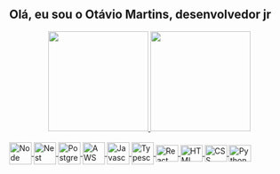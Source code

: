 ## Olá, eu sou o Otávio Martins, desenvolvedor jr

<div align="center">
  <a href="https://github.com/otaviomartinss">
  <img height="180em" src="https://github-readme-stats.vercel.app/api?username=otaviomartinss&show_icons=true&theme=dracula&include_all_commits=true&count_private=true"/>
  <img height="180em" src="https://github-readme-stats.vercel.app/api/top-langs/?username=otaviomartinss&layout=compact&langs_count=8&theme=dracula"/>
</div>

<div style="display: inline_block"><br>
            <i class="devicon-nodejs-plain-wordmark colored"></i>
          
  <img align="center" alt="Node" width="40" src="https://cdn.jsdelivr.net/gh/devicons/devicon/icons/nodejs/nodejs-plain-wordmark.svg">
  <img align="center" alt="Nest" width="40" src="https://cdn.jsdelivr.net/gh/devicons/devicon/icons/nestjs/nestjs-plain.svg">
  <img align="center" alt="Postgres" width="40" src="https://cdn.jsdelivr.net/gh/devicons/devicon/icons/postgresql/postgresql-plain.svg">
  <img align="center" alt="AWS" width="40" src="https://cdn.jsdelivr.net/gh/devicons/devicon/icons/amazonwebservices/amazonwebservices-original-wordmark.svg">
  <img align="center" alt="Javascript" width="40" src=>
  <img align="center" alt="Typescript" width="40" src=>
  <img align="center" alt="React" height="30" width="40" src=>
  <img align="center" alt="HTML" height="30" width="40" src=>
  <img align="center" alt="CSS" height="30" width="40" src=>
  <img align="center" alt="Python" height="30" width="40" src=>
</div>